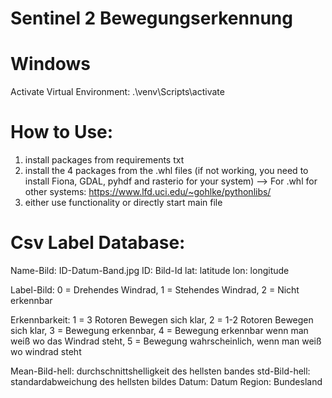 # Sentinel 2 Bewegungserkennung
# Windows
Activate Virtual Environment: .\venv\Scripts\activate

# How to Use:

1. install packages from requirements txt
2. install the 4 packages from the .whl files (if not working, you need to install Fiona, GDAL, pyhdf and rasterio for your system) 
--> For .whl for other systems: 
https://www.lfd.uci.edu/~gohlke/pythonlibs/
3. either use functionality or directly start main file

# Csv Label Database:

Name-Bild: ID-Datum-Band.jpg
ID: Bild-Id
lat: latitude
lon: longitude

Label-Bild: 
            0 = Drehendes Windrad, 
            1 = Stehendes Windrad, 
            2 = Nicht erkennbar

Erkennbarkeit: 
            1 = 3 Rotoren Bewegen sich klar, 
            2 = 1-2 Rotoren Bewegen sich klar, 
            3 = Bewegung erkennbar, 
            4 = Bewegung erkennbar wenn man weiß wo das Windrad steht, 
            5 = Bewegung wahrscheinlich, wenn man weiß wo windrad steht

Mean-Bild-hell: durchschnittshelligkeit des hellsten bandes
std-Bild-hell: standardabweichung des hellsten bildes
Datum: Datum 
Region: Bundesland
